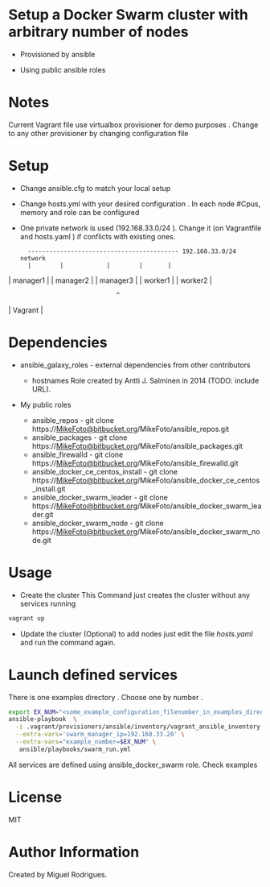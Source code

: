 # Setup a Docker Swarm cluster with arbitrary number of  nodes

* Provisioned by ansible

* Using public ansible roles

# Notes

Current Vagrant file use virtualbox provisioner for demo purposes .
Change to any other provisioner by changing configuration file

# Setup

* Change ansible.cfg to match your local setup

* Change hosts.yml with your desired configuration . In each node #Cpus, memory and role can be configured

* One private network is used (192.168.33.0/24 ). Change it (on Vagrantfile and hosts.yaml ) if conflicts with existing ones.



        ------------------------------------------ 192.168.33.0/24 network
        |        |            |        |       |
| manager1 | | manager2 | | manager3 | | worker1  | | worker2  |

                                  ^

|           Vagrant                                            |


# Dependencies

* ansible_galaxy_roles - external dependencies from other contributors
  * hostnames Role created by Antti J. Salminen in 2014 (TODO: include URL).

* My public roles

  * ansible_repos - git clone https://MikeFoto@bitbucket.org/MikeFoto/ansible_repos.git
  * ansible_packages - git clone https://MikeFoto@bitbucket.org/MikeFoto/ansible_packages.git
  * ansible_firewalld - git clone https://MikeFoto@bitbucket.org/MikeFoto/ansible_firewalld.git
  * ansible_docker_ce_centos_install - git clone https://MikeFoto@bitbucket.org/MikeFoto/ansible_docker_ce_centos_install.git
  * ansible_docker_swarm_leader - git clone https://MikeFoto@bitbucket.org/MikeFoto/ansible_docker_swarm_leader.git
  * ansible_docker_swarm_node - git clone https://MikeFoto@bitbucket.org/MikeFoto/ansible_docker_swarm_node.git

# Usage

* Create the cluster
This Command just creates the cluster without any services running
```bash
vagrant up
```

* Update the cluster (Optional)
to add nodes just edit the file *hosts.yaml* and run the command again.

# Launch defined services
There is one examples directory . Choose one by number .


```bash
export EX_NUM="<some_example_configuration_filenumber_in_examples_directory>"
ansible-playbook  \
  -i .vagrant/provisioners/ansible/inventory/vagrant_ansible_inventory \
  --extra-vars='swarm_manager_ip=192.168.33.20' \
  --extra-vars="example_number=$EX_NUM" \
   ansible/playbooks/swarm_run.yml
```
All services are defined using ansible_docker_swarm role. Check examples

# License

MIT

# Author Information

Created by Miguel Rodrigues.
